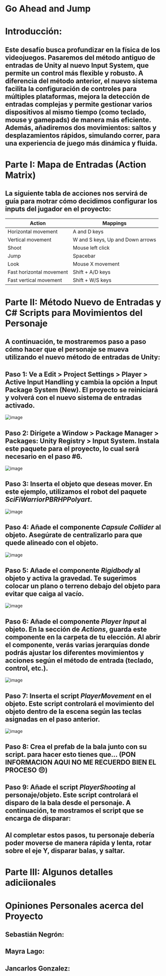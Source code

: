 # Go Ahead and Jump

# Introducción: 

## Este desafío busca profundizar en la física de los videojuegos. Pasaremos del método antiguo de entradas de Unity al nuevo Input System, que permite un control más flexible y robusto. A diferencia del método anterior, el nuevo sistema facilita la configuración de controles para múltiples plataformas, mejora la detección de entradas complejas y permite gestionar varios dispositivos al mismo tiempo (como teclado, mouse y gamepads) de manera más eficiente. Además, añadiremos dos movimientos: saltos y desplazamientos rápidos, simulando correr, para una experiencia de juego más dinámica y fluida.

# Parte I: Mapa de Entradas (Action Matrix)

## La siguiente tabla de acciones nos servirá de guía para motrar cómo decidimos configurar los inputs del jugador en el proyecto:

| Action                 | Mappings                                                |
|------------------------|---------------------------------------------------------|
| Horizontal movement     | A and D keys                                           |
| Vertical movement       | W and S keys, Up and Down arrows                       |
| Shoot                  | Mouse left click                                        |
| Jump                   | Spacebar                                                |
| Look                   | Mouse X movement                                        |
| Fast horizontal movement| Shift + A/D keys                                       |
| Fast vertical movement  | Shift + W/S keys                                       |

# Parte II: Método Nuevo de Entradas y C# Scripts para Movimientos del Personaje

## A continuación, te mostraremos paso a paso cómo hacer que el personaje se mueva utilizando el nuevo método de entradas de Unity:

## Paso 1: Ve a Edit > Project Settings > Player > Active Input Handling y cambia la opción a Input Package System (New). El proyecto se reiniciará y volverá con el nuevo sistema de entradas activado.
![image](https://github.com/user-attachments/assets/f3f77d46-59d2-4325-9a6f-719a29eb31e2)

## Paso 2: Dirígete a Window > Package Manager > Packages: Unity Registry > Input System. Instala este paquete para el proyecto, lo cual será necesario en el paso #6.
![image](https://github.com/user-attachments/assets/f94d75aa-ea17-4f83-a338-075accc8f423)

## Paso 3: Inserta el objeto que deseas mover. En este ejemplo, utilizamos el robot del paquete _SciFiWarriorPBRHPPolyart_.
![image](https://github.com/user-attachments/assets/0fef219f-f757-4cf9-87a7-cf976f5645a1)

## Paso 4: Añade el componente _Capsule Collider_ al objeto. Asegúrate de centralizarlo para que quede alineado con el objeto.
![image](https://github.com/user-attachments/assets/fcf2da81-2b96-43e0-86ae-d647846131c3)

## Paso 5: Añade el componente _Rigidbody_ al objeto y activa la gravedad. Te sugerimos colocar un plano o terreno debajo del objeto para evitar que caiga al vacío.
![image](https://github.com/user-attachments/assets/4677b060-eb9a-49ae-b2a4-de288dd89ee9)

## Paso 6: Añade el componente _Player Input_ al objeto. En la sección de _Actions_, guarda este componente en la carpeta de tu elección. Al abrir el componente, verás varias jerarquías donde podrás ajustar los diferentes movimientos y acciones según el método de entrada (teclado, control, etc.).
![image](https://github.com/user-attachments/assets/3b2a25d4-d3e0-4ed4-bb4a-835fbec0618a)

## Paso 7: Inserta el script _PlayerMovement_ en el objeto. Este script controlará el movimiento del objeto dentro de la escena según las teclas asignadas en el paso anterior.
![image](https://github.com/user-attachments/assets/af4db345-6682-4faa-9aea-4cb039137f0e)

## Paso 8: Crea el prefab de la bala junto con su script. para hacer esto tienes que... (PON INFORMACION AQUI NO ME RECUERDO BIEN EL PROCESO 😔)

## Paso 9: Añade el script _PlayerShooting_ al personaje/objeto. Este script controlará el disparo de la bala desde el personaje. A continuación, te mostramos el script que se encarga de disparar:

## Al completar estos pasos, tu personaje debería poder moverse de manera rápida y lenta, rotar sobre el eje Y, disparar balas, y saltar.

# Parte III: Algunos detalles adiciionales

# Opiniones Personales acerca del Proyecto

## Sebastián Negrón:

## Mayra Lago:

## Jancarlos Gonzalez:

